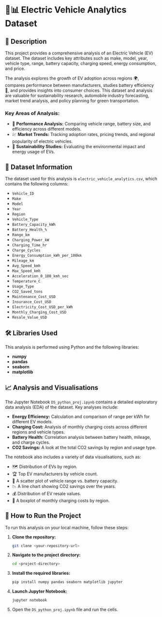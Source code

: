 # 🚗📊 Electric Vehicle Analytics Dataset

## 📝 Description

This project provides a comprehensive analysis of an Electric Vehicle (EV) dataset. The dataset includes key attributes such as make, model, year, vehicle type, range, battery capacity, charging speed, energy consumption, and price.

The analysis explores the growth of EV adoption across regions 🌍, compares performance between manufacturers, studies battery efficiency 🔋, and provides insights into consumer choices. This dataset and analysis are valuable for sustainability research, automobile industry forecasting, market trend analysis, and policy planning for green transportation.

### Key Areas of Analysis:

  * 🚀 **Performance Analysis:** Comparing vehicle range, battery size, and efficiency across different models.
  * 💹 **Market Trends:** Tracking adoption rates, pricing trends, and regional popularity of electric vehicles.
  * 🌱 **Sustainability Studies:** Evaluating the environmental impact and energy usage of EVs.

## 💾 Dataset Information

The dataset used for this analysis is `electric_vehicle_analytics.csv`, which contains the following columns:

  * `Vehicle_ID`
  * `Make`
  * `Model`
  * `Year`
  * `Region`
  * `Vehicle_Type`
  * `Battery_Capacity_kWh`
  * `Battery_Health_%`
  * `Range_km`
  * `Charging_Power_kW`
  * `Charging_Time_hr`
  * `Charge_Cycles`
  * `Energy_Consumption_kWh_per_100km`
  * `Mileage_km`
  * `Avg_Speed_kmh`
  * `Max_Speed_kmh`
  * `Acceleration_0_100_kmh_sec`
  * `Temperature_C`
  * `Usage_Type`
  * `CO2_Saved_tons`
  * `Maintenance_Cost_USD`
  * `Insurance_Cost_USD`
  * `Electricity_Cost_USD_per_kWh`
  * `Monthly_Charging_Cost_USD`
  * `Resale_Value_USD`

## 🛠️ Libraries Used

This analysis is performed using Python and the following libraries:

  * **numpy**
  * **pandas**
  * **seaborn**
  * **matplotlib**

## 📈 Analysis and Visualisations

The Jupyter Notebook `DS_python_proj.ipynb` contains a detailed exploratory data analysis (EDA) of the dataset. Key analyses include:

  * **Energy Efficiency:** Calculation and comparison of range per kWh for different EV models.
  * **Charging Cost:** Analysis of monthly charging costs across different regions and vehicle types.
  * **Battery Health:** Correlation analysis between battery health, mileage, and charge cycles.
  * **CO2 Savings:** A look at the total CO2 savings by region and usage type.

The notebook also includes a variety of data visualisations, such as:

  * 🗺️ Distribution of EVs by region.
  * 🏆 Top EV manufacturers by vehicle count.
  * 🔋 A scatter plot of vehicle range vs. battery capacity.
  * 📉 A line chart showing CO2 savings over the years.
  * 💰 Distribution of EV resale values.
  * 🔌 A boxplot of monthly charging costs by region.

## 🚀 How to Run the Project

To run this analysis on your local machine, follow these steps:

1.  **Clone the repository:**
    ```bash
    git clone <your-repository-url>
    ```
2.  **Navigate to the project directory:**
    ```bash
    cd <project-directory>
    ```
3.  **Install the required libraries:**
    ```bash
    pip install numpy pandas seaborn matplotlib jupyter
    ```
4.  **Launch Jupyter Notebook:**
    ```bash
    jupyter notebook
    ```
5.  Open the `DS_python_proj.ipynb` file and run the cells.
